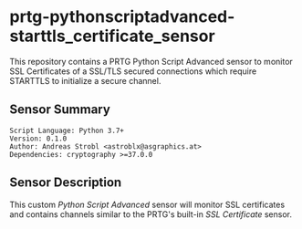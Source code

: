 # prtg-pythonscriptadvanced-starttls_certificate_sensor

This repository contains a PRTG Python Script Advanced sensor to monitor SSL Certificates of a SSL/TLS secured connections which require STARTTLS to initialize a secure channel.

## Sensor Summary

    Script Language: Python 3.7+
    Version: 0.1.0
    Author: Andreas Strobl <astroblx@asgraphics.at>
    Dependencies: cryptography >=37.0.0

## Sensor Description

This custom _Python Script Advanced_ sensor will monitor SSL certificates and contains channels similar to the PRTG's built-in _SSL Certificate_ sensor.
